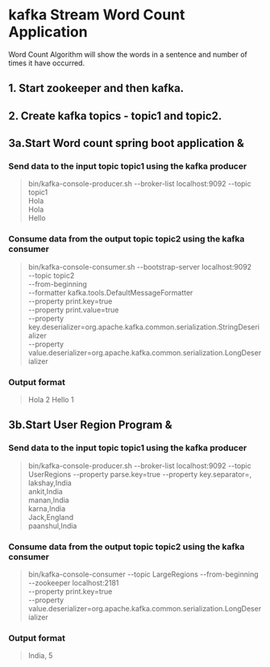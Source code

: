 # kafka Stream Word Count Application

Word Count Algorithm will show the words in a sentence and number of times it have occurred.

## 1. Start zookeeper and then kafka.

## 2. Create kafka topics - topic1 and topic2.

## 3a.Start Word count spring boot application &

  ### Send data to the input topic topic1 using the kafka producer

  > bin/kafka-console-producer.sh --broker-list localhost:9092 --topic topic1 <br/>
   Hola<br/>
   Hola<br/>
   Hello<br/>

  ### Consume data from the output topic topic2 using the kafka consumer

  > bin/kafka-console-consumer.sh --bootstrap-server localhost:9092 \
  >     --topic topic2 \
  >     --from-beginning \
  >     --formatter kafka.tools.DefaultMessageFormatter \
  >     --property print.key=true \
  >     --property print.value=true \
  >     --property key.deserializer=org.apache.kafka.common.serialization.StringDeserializer \
  >     --property value.deserializer=org.apache.kafka.common.serialization.LongDeserializer

  ### Output format

  >    Hola  2
  >    Hello 1

## 3b.Start User Region Program &

  ### Send data to the input topic topic1 using the kafka producer
  > bin/kafka-console-producer.sh --broker-list localhost:9092 --topic UserRegions --property parse.key=true --property key.separator=, <br/>
  >    lakshay,India<ENTER><br/>
  >    ankit,India<ENTER><br/>
  >    manan,India<ENTER><br/>
  >    karna,India<ENTER><br/>
  >    Jack,England<ENTER><br/>
  >    paanshul,India<ENTER><br/>

  ### Consume data from the output topic topic2 using the kafka consumer

  > bin/kafka-console-consumer --topic LargeRegions --from-beginning \
  >       --zookeeper localhost:2181 \
  >       --property print.key=true \
  >       --property value.deserializer=org.apache.kafka.common.serialization.LongDeserializer

  ### Output format
  > India, 5







